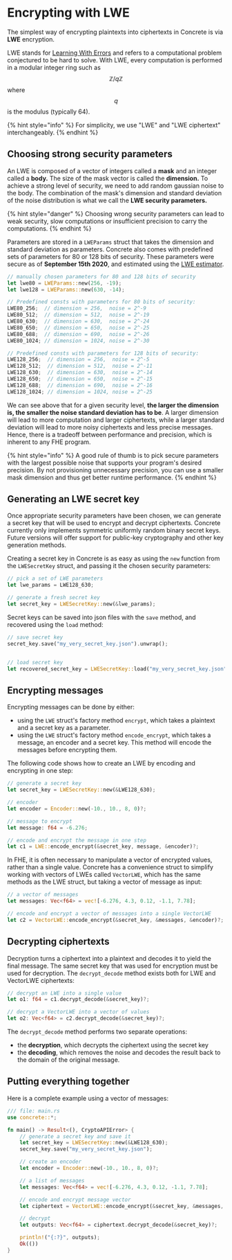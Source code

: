 # Encrypting with LWE

The simplest way of encrypting plaintexts into ciphertexts in Concrete is via **LWE** encryption.

LWE stands for [Learning With Errors](https://cims.nyu.edu/~regev/papers/lwesurvey.pdf) and refers to a computational problem conjectured to be hard to solve. With LWE, every computation is performed in a modular integer ring such as $$\mathbb{Z}/q\mathbb{Z}$$ where $$q$$ is the modulus \(typically 64\).

{% hint style="info" %}
For simplicity, we use "LWE" and "LWE ciphertext" interchangeably.
{% endhint %}

## Choosing strong security parameters

An LWE is composed of a vector of integers called a **mask** and an integer called a **body.** The size of the mask vector is called the **dimension.** To achieve a strong level of security, we need to add random gaussian noise to the body. The combination of the mask's dimension and standard deviation of the noise distribution is what we call the **LWE security parameters.** 

{% hint style="danger" %}
Choosing wrong security parameters can lead to weak security, slow computations or insufficient precision to carry the computations.
{% endhint %}

Parameters are stored in a `LWEParams` struct that takes the dimension and standard deviation as parameters. Concrete also comes with predefined sets of parameters for 80 or 128 bits of security. These parameters were secure as of **September 15th 2020**, and estimated using the [LWE estimator](https://bitbucket.org/malb/lwe-estimator/src/master/).

```rust
// manually chosen parameters for 80 and 128 bits of security
let lwe80 = LWEParams::new(256, -19);
let lwe128 = LWEParams::new(630, -14);

// Predefined consts with parameters for 80 bits of security:
LWE80_256;  // dimension = 256,  noise = 2^-9
LWE80_512;  // dimension = 512,  noise = 2^-19
LWE80_630;  // dimension = 630,  noise = 2^-24
LWE80_650;  // dimension = 650,  noise = 2^-25
LWE80_688;  // dimension = 690,  noise = 2^-26
LWE80_1024; // dimension = 1024, noise = 2^-30

// Predefined consts with parameters for 128 bits of security:
LWE128_256;  // dimension = 256,  noise = 2^-5
LWE128_512;  // dimension = 512,  noise = 2^-11
LWE128_630;  // dimension = 630,  noise = 2^-14
LWE128_650;  // dimension = 650,  noise = 2^-15
LWE128_688;  // dimension = 690,  noise = 2^-16
LWE128_1024; // dimension = 1024, noise = 2^-25
```

We can see above that for a given security level, **the larger the dimension is, the smaller the noise standard deviation has to be**. A larger dimension will lead to more computation and larger ciphertexts, while a larger standard deviation will lead to more noisy ciphertexts and less precise messages. Hence, there is a tradeoff between performance and precision, which is inherent to any FHE program.

{% hint style="info" %}
A good rule of thumb is to pick secure parameters with the largest possible noise that supports your program's desired precision. By not provisioning unnecessary precision, you can use a smaller mask dimension and thus get better runtime performance. 
{% endhint %}

## Generating an LWE secret key

Once appropriate security parameters have been chosen, we can generate a secret key that will be used to encrypt and decrypt ciphertexts. Concrete currently only implements symmetric uniformly random binary secret keys. Future versions will offer support for public-key cryptography and other key generation methods.

Creating a secret key in Concrete is as easy as using the `new` function from the `LWESecretKey` struct, and passing it the chosen security parameters:

```rust
// pick a set of LWE parameters
let lwe_params = LWE128_630;

// generate a fresh secret key
let secret_key = LWESecretKey::new(&lwe_params);
```

Secret keys can be saved into json files with the `save` method, and recovered using the `load` method:

```rust
// save secret key
secret_key.save("my_very_secret_key.json").unwrap();


// load secret key
let recovered_secret_key = LWESecretKey::load("my_very_secret_key.json").unwrap();
```

## Encrypting messages

Encrypting messages can be done by either:

* using the `LWE` struct's factory method `encrypt`, which takes a plaintext and a secret key as a parameter.
* using the `LWE` struct's factory method `encode_encrypt`, which takes a message, an encoder and a secret key. This method will encode the messages before encrypting them.

The following code shows how to create an LWE by encoding and encrypting in one step:

```rust
// generate a secret key
let secret_key = LWESecretKey::new(&LWE128_630);

// encoder
let encoder = Encoder::new(-10., 10., 8, 0)?;

// message to encrypt
let message: f64 = -6.276;

// encode and encrypt the message in one step
let c1 = LWE::encode_encrypt(&secret_key, message, &encoder)?;
```

In FHE, it is often necessary to manipulate a vector of encrypted values, rather than a single value. Concrete has a convenience struct to simplify working with vectors of LWEs called `VectorLWE`, which has the same methods as the LWE struct, but taking a vector of message as input:

```rust
// a vector of messages
let messages: Vec<f64> = vec![-6.276, 4.3, 0.12, -1.1, 7.78];

// encode and encrypt a vector of messages into a single VectorLWE
let c2 = VectorLWE::encode_encrypt(&secret_key, &messages, &encoder)?;
```

## Decrypting ciphertexts

Decryption turns a ciphertext into a plaintext and decodes it to yield the final message. The same secret key that was used for encryption must be used for decryption. The `decrypt_decode` method exists both for LWE and VectorLWE ciphertexts:

```rust
// decrypt an LWE into a single value
let o1: f64 = c1.decrypt_decode(&secret_key)?;

// decrypt a VectorLWE into a vector of values
let o2: Vec<f64> = c2.decrypt_decode(&secret_key)?;
```

The `decrypt_decode` method performs two separate operations:

* the **decryption**, which decrypts the ciphertext using the secret key
* the **decoding**, which removes the noise and decodes the result back to the domain of the original message.

## Putting everything together

Here is a complete example using a vector of messages:

```rust
/// file: main.rs
use concrete::*;

fn main() -> Result<(), CryptoAPIError> {
    // generate a secret key and save it
    let secret_key = LWESecretKey::new(&LWE128_630);
    secret_key.save("my_very_secret_key.json");

    // create an encoder
    let encoder = Encoder::new(-10., 10., 8, 0)?;

    // a list of messages
    let messages: Vec<f64> = vec![-6.276, 4.3, 0.12, -1.1, 7.78];

    // encode and encrypt message vector
    let ciphertext = VectorLWE::encode_encrypt(&secret_key, &messages, &encoder)?;

    // decrypt
    let outputs: Vec<f64> = ciphertext.decrypt_decode(&secret_key)?;

    println!("{:?}", outputs);
    Ok(())
}
```


